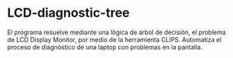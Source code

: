 # LCD-diagnostic-tree
El programa resuelve mediante una lógica de  árbol de decisión, el problema de LCD Display Monitor, por medio de la herramienta CLIPS. 
Automatiza el proceso de diagnóstico de una laptop con problemas en la pantalla.
